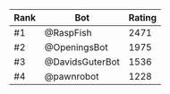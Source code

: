 Rank|Bot|Rating
---|---|---
#1|@RaspFish|2471
#2|@OpeningsBot|1975
#3|@DavidsGuterBot|1536
#4|@pawnrobot|1228
